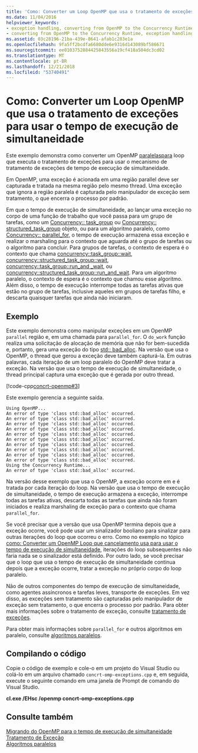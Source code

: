 ```yaml
---
title: 'Como: Converter um Loop OpenMP que usa o tratamento de exceções para usar o tempo de execução de simultaneidade'
ms.date: 11/04/2016
helpviewer_keywords:
- exception handling, converting from OpenMP to the Concurrency Runtime
- converting from OpenMP to the Concurrency Runtime, exception handling
ms.assetid: 03c28196-21ba-439e-8641-afab1c283e1a
ms.openlocfilehash: 9fa5ff2bcdfa6680dde6e9316d143089bf586671
ms.sourcegitcommit: ee0103752884425843556a19cf418a504dc3cd02
ms.translationtype: MT
ms.contentlocale: pt-BR
ms.lasthandoff: 12/21/2018
ms.locfileid: "53740491"
---
```

# <a name="how-to-convert-an-openmp-loop-that-uses-exception-handling-to-use-the-concurrency-runtime"></a>Como: Converter um Loop OpenMP que usa o tratamento de exceções para usar o tempo de execução de simultaneidade

Este exemplo demonstra como converter um OpenMP [paralelas](../../parallel/concrt/how-to-use-parallel-invoke-to-write-a-parallel-sort-routine.md#parallel)[para](../../parallel/openmp/reference/for-openmp.md) loop que executa o tratamento de exceções para usar o mecanismo de tratamento de exceções de tempo de execução de simultaneidade.

Em OpenMP, uma exceção é acionada em uma região parallel deve ser capturada e tratada na mesma região pelo mesmo thread. Uma exceção que ignora a região paralela é capturada pelo manipulador de exceção sem tratamento, o que encerra o processo por padrão.

Em que o tempo de execução de simultaneidade, ao lançar uma exceção no corpo de uma função de trabalho que você passa para um grupo de tarefas, como um [Concurrency:: task_group](reference/task-group-class.md) ou [Concurrency:: structured_task_group](../../parallel/concrt/reference/structured-task-group-class.md) objeto, ou para um algoritmo paralelo, como [Concurrency:: parallel_for](reference/concurrency-namespace-functions.md#parallel_for), o tempo de execução armazena essa exceção e realizar o marshaling para o contexto que aguarda até o grupo de tarefas ou o algoritmo para concluir. Para grupos de tarefas, o contexto de espera é o contexto que chama [concurrency::task_group::wait](reference/task-group-class.md#wait), [concurrency::structured_task_group::wait](reference/structured-task-group-class.md#wait), [concurrency::task_group::run_and _wait](reference/task-group-class.md#run_and_wait), ou [concurrency::structured_task_group::run_and_wait](reference/structured-task-group-class.md#run_and_wait). Para um algoritmo paralelo, o contexto de espera é o contexto que chamou esse algoritmo. Além disso, o tempo de execução interrompe todas as tarefas ativas que estão no grupo de tarefas, inclusive aqueles em grupos de tarefas filho, e descarta quaisquer tarefas que ainda não iniciaram.

## <a name="example"></a>Exemplo

Este exemplo demonstra como manipular exceções em um OpenMP `parallel` região e, em uma chamada para `parallel_for`. O `do_work` função realiza uma solicitação de alocação de memória que não for bem-sucedida e, portanto, gera uma exceção do tipo [std:: bad_alloc](../../standard-library/bad-alloc-class.md). Na versão que usa o OpenMP, o thread que gerou a exceção deve também capturá-la. Em outras palavras, cada iteração de um loop paralelo do OpenMP deve tratar a exceção. Na versão que usa o tempo de execução de simultaneidade, o thread principal captura uma exceção que é gerada por outro thread.

[!code-cpp[concrt-openmp#3](../../parallel/concrt/codesnippet/cpp/convert-an-openmp-loop-that-uses-exception-handling_1.cpp)]

Este exemplo gerencia a seguinte saída.

```Output
Using OpenMP...
An error of type 'class std::bad_alloc' occurred.
An error of type 'class std::bad_alloc' occurred.
An error of type 'class std::bad_alloc' occurred.
An error of type 'class std::bad_alloc' occurred.
An error of type 'class std::bad_alloc' occurred.
An error of type 'class std::bad_alloc' occurred.
An error of type 'class std::bad_alloc' occurred.
An error of type 'class std::bad_alloc' occurred.
An error of type 'class std::bad_alloc' occurred.
An error of type 'class std::bad_alloc' occurred.
Using the Concurrency Runtime...
An error of type 'class std::bad_alloc' occurred.
```

Na versão desse exemplo que usa o OpenMP, a exceção ocorre em e é tratada por cada iteração do loop. Na versão que usa o tempo de execução de simultaneidade, o tempo de execução armazena a exceção, interrompe todas as tarefas ativas, descarta todas as tarefas que ainda não foram iniciados e realiza marshaling de exceção para o contexto que chama `parallel_for`.

Se você precisar que a versão que usa OpenMP termina depois que a exceção ocorre, você pode usar um sinalizador booliano para sinalizar para outras iterações do loop que ocorreu o erro. Como no exemplo no tópico [como: Converter um OpenMP Loop que cancelamento usa para usar o tempo de execução de simultaneidade](../../parallel/concrt/convert-an-openmp-loop-that-uses-cancellation.md), iterações do loop subsequentes não faria nada se o sinalizador está definido. Por outro lado, se você precisar que o loop que usa o tempo de execução de simultaneidade continua depois que a exceção ocorre, tratar a exceção no próprio corpo do loop paralelo.

Não de outros componentes do tempo de execução de simultaneidade, como agentes assíncronos e tarefas leves, transporte de exceções. Em vez disso, as exceções sem tratamento são capturadas pelo manipulador de exceção sem tratamento, o que encerra o processo por padrão. Para obter mais informações sobre o tratamento de exceção, consulte [tratamento de exceções](../../parallel/concrt/exception-handling-in-the-concurrency-runtime.md).

Para obter mais informações sobre `parallel_for` e outros algoritmos em paralelo, consulte [algoritmos paralelos](../../parallel/concrt/parallel-algorithms.md).

## <a name="compiling-the-code"></a>Compilando o código

Copie o código de exemplo e cole-o em um projeto do Visual Studio ou colá-lo em um arquivo chamado `concrt-omp-exceptions.cpp` e, em seguida, execute o seguinte comando em uma janela de Prompt de comando do Visual Studio.

**cl.exe /EHsc /openmp concrt-omp-exceptions.cpp**

## <a name="see-also"></a>Consulte também

[Migrando do OpenMP para o tempo de execução de simultaneidade](../../parallel/concrt/migrating-from-openmp-to-the-concurrency-runtime.md)<br/>
[Tratamento de Exceção](../../parallel/concrt/exception-handling-in-the-concurrency-runtime.md)<br/>
[Algoritmos paralelos](../../parallel/concrt/parallel-algorithms.md)

